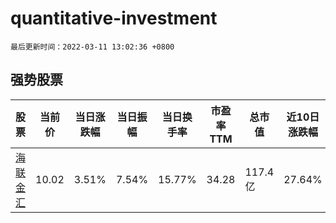 # quantitative-investment

`最后更新时间：2022-03-11 13:02:36 +0800`

## 强势股票

|股票|当前价|当日涨跌幅|当日振幅|当日换手率|市盈率TTM|总市值|近10日涨跌幅|
|----|----|----|----|----|----|----|----|
|[海联金汇](https://xueqiu.com/S/SZ002537)|10.02|3.51%|7.54%|15.77%|34.28|117.4亿|27.64%|
